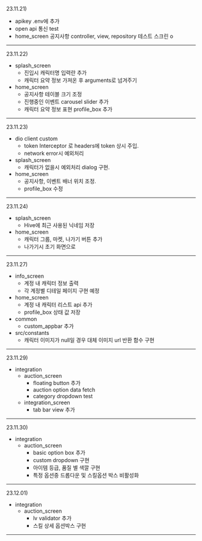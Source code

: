 23.11.21)
- apikey .env에 추가
- open api 통신 test
- home_screen 공지사항 controller, view, repository  테스트 스크린 o
---
23.11.22)
- splash_screen
  - 진입시 캐릭터명 입력란 추가
  - 캐릭터 요약 정보 가져온 후 arguments로 넘겨주기
- home_screen
  - 공지사항 테이블 크기 조정
  - 진행중인 이벤트 carousel slider 추가
  - 캐릭터 요약 정보 표현 profile_box 추가
---
23.11.23)
- dio client custom
  - token Interceptor 로 headers에 token 상시 주입.
  - network error시 예외처리
- splash_screen
  - 캐릭터가 없을시 예외처리 dialog 구현.
- home_screen
  - 공지사항, 이벤트 배너 위치 조정.
  - profile_box 수정
---
23.11.24)
- splash_screen
  - Hive에 최근 사용된 닉네임 저장
- home_screen
  - 캐릭터 그룹, 마켓, 나가기 버튼 추가
  - 나가기시 초기 화면으로
---
23.11.27)
- info_screen
  - 계정 내 캐릭터 정보 출력
  - 각 계정별 디테일 페이지 구현 예정
- home_screen
  - 계정 내 캐릭터 리스트 api 추가
  - profile_box 상태 값 저장
- common
  - custom_appbar 추가
- src/constants
  - 캐릭터 이미지가 null일 경우 대체 이미지 url 반환 함수 구현
---
23.11.29)
- integration
  - auction_screen
    - floating button 추가
    - auction option data fetch
    - category dropdown test
  - integration_screen
    - tab bar view 추가
---
23.11.30)
- integration
  - auction_screen
    - basic option box 추가
    - custom dropdown 구현
    - 아이템 등급, 품질 별 색깔 구현
    - 특정 옵션중 드롭다운 및 스킬옵션 박스 비활성화
---
23.12.01)
- integration
  - auction_screen
    - lv validator 추가
    - 스킬 상세 옵션박스 구현
---
